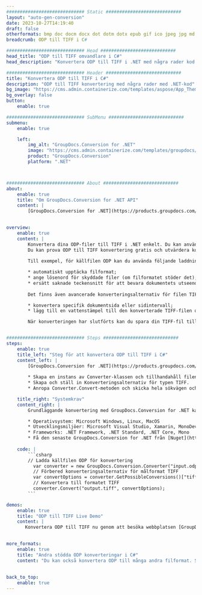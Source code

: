 ```yaml
---
############################# Static ############################
layout: "auto-gen-conversion"
date: 2023-10-27T14:19:40
draft: false
otherformats: bmp doc docm docx dot dotm dotx epub gif ico jpeg jpg md odt ott pdf png psd rtf tex tif tiff txt xps
breadcrumb: ODP till TIFF i C#

############################# Head ############################
head_title: "ODP till TIFF omvandlare i C#"
head_description: "Konvertera ODP till TIFF i .NET med några rader kod. Använd GroupDocs Document Conversion API för att konvertera över 160 filformat."

############################# Header ############################
title: "Konvertera ODP till TIFF i C#"
description: "ODP till TIFF konvertering med några rader med .NET-kod"
bg_image: "https://cms.admin.containerize.com/templates/aspose/App_Themes/V3/images/bg/header1.png"
bg_overlay: false
button:
    enable: true

############################# SubMenu ############################
submenu:
    enable: true

    left:
        img_alt: "GroupDocs.Conversion for .NET"
        image: "https://cms.admin.containerize.com/templates/groupdocs/images/product-logos/90x90-noborder/groupdocs-conversion-net.png"
        product: "GroupDocs.Conversion"
        platform: ".NET"



############################# About ############################
about:
    enable: true
    title: "Om GroupDocs.Conversion for .NET API"
    content: |
        [GroupDocs.Conversion for .NET](https://products.groupdocs.com/conversion/net/) kan användas för att konvertera Microsoft Word, Excel, PowerPoint, PDF, Visio och andra format. GroupDocs.Conversion är ett fristående API som är lämpligt för back-end och interna system där hög prestanda krävs. Det beror inte på någon programvara som Microsoft eller Open Office.
    

overview:
    enable: true
    content: |
        Konvertera dina ODP-filer till TIFF i .NET enkelt. Du kan använda bara ett par C# kodrader i valfri plattform som du vill, som - Windows, Linux, macOS.
        Du kan prova ODP till TIFF konvertering gratis och utvärdera konverteringsresultatens kvalitet. Tillsammans med enkla filkonverteringsscenarier kan du prova mer avancerade alternativ för att ladda källfilen ODP och för att spara resultatet TIFF. 
        
        Till exempel, för källfilen ODP kan du använda följande laddningsalternativ:

        * automatiskt upptäcka filformat;
        * ange lösenord för skyddade filer (om filformatet stöder det);
        * ersätt saknade teckensnitt för att bevara dokumentets utseende.
        
        Det finns även avancerade konverteringsalternativ för filen TIFF:

        * konvertera specifik dokumentsida eller sidintervall;
        * lägg till en vattenstämpel till den konverterade TIFF-filen och många fler.

        När konverteringen har slutförts kan du spara din TIFF-fil till den lokala filsökvägen eller någon tredje parts lagring som FTP, Amazon S3, Google Drive, Dropbox etc. Observera - för att konvertera ODP till {{ TO}} det finns inget behov av någon ytterligare programvara installerad - som MS Office, Open Office, Adobe Acrobat Reader etc.


############################# Steps ############################
steps:
    enable: true
    title_left: "Steg för att konvertera ODP till TIFF i C#"
    content_left: |
        [GroupDocs.Conversion for .NET](https://products.groupdocs.com/conversion/net/) gör det enkelt för utvecklare att konvertera en ODP-fil till TIFF med några rader kod.
        
        * Skapa en instans av Converter-klassen och tillhandahåll filen ODP med den fullständiga sökvägen
        * Skapa och ställ in Konverteringsalternativ för typen TIFF.
        * Anropa Converter.Convert-metoden och skicka hela sökvägen och formatet (TIFF) som en parameter

    title_right: "Systemkrav"
    content_right: |
        Grundläggande konvertering med GroupDocs.Conversion for .NET kan göras med bara några enkla steg. Våra API:er stöds på alla större plattformar och operativsystem. Innan du kör koden nedan, se till att du har följande förutsättningar installerade på ditt system.

        * Operativsystem: Microsoft Windows, Linux, MacOS
        * Utvecklingsmiljöer: Microsoft Visual Studio, Xamarin, MonoDevelop
        * Frameworks: .NET Framework, .NET Standard, .NET Core, Mono
        * Få den senaste GroupDocs.Conversion for .NET från [Nuget](https://www.nuget.org/packages/groupdocs.conversion)
         
    code: |
        ```csharp    
        // Ladda källfilen ODP för konvertering
          var converter = new GroupDocs.Conversion.Converter("input.odp");
          // Förbered konverteringsalternativ för målformat TIFF
          var convertOptions = converter.GetPossibleConversions()["tiff"].ConvertOptions;
          // Konvertera till formatet TIFF
          converter.Convert("output.tiff", convertOptions);
        ```

demos:
    enable: true
    title: "ODP till TIFF Live Demo"
    content: |
       Konvertera ODP till TIFF nu genom att besöka webbplatsen [GroupDocs.Conversion App](https://products.groupdocs.app/conversion/family). Onlinedemo har följande fördelar
          

more_formats:
    enable: true
    title: "Andra stödda ODP konverteringar i C#"
    content: "Du kan också konvertera ODP till många andra filformat. Se listan nedan."
       
       
back_to_top:
    enable: true
---
```

